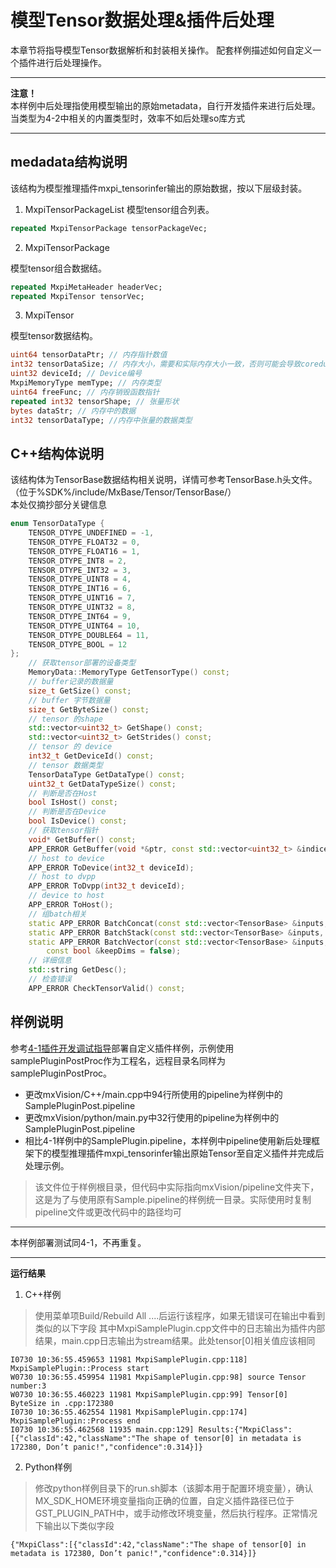# 模型Tensor数据处理&插件后处理

本章节将指导模型Tensor数据解析和封装相关操作。
配套样例描述如何自定义一个插件进行后处理操作。
****
**注意！**  
本样例中后处理指使用模型输出的原始metadata，自行开发插件来进行后处理。  
当类型为4-2中相关的内置类型时，效率不如后处理so库方式
****

## medadata结构说明
该结构为模型推理插件mxpi_tensorinfer输出的原始数据，按以下层级封装。

1. MxpiTensorPackageList
模型tensor组合列表。
```protobuf
repeated MxpiTensorPackage tensorPackageVec;
```
2. MxpiTensorPackage

模型tensor组合数据结。
```protobuf
repeated MxpiMetaHeader headerVec;
repeated MxpiTensor tensorVec;
```
3. MxpiTensor

模型tensor数据结构。
```protobuf
uint64 tensorDataPtr; // 内存指针数值
int32 tensorDataSize; // 内存大小，需要和实际内存大小一致，否则可能会导致coredump
uint32 deviceId; // Device编号
MxpiMemoryType memType; // 内存类型
uint64 freeFunc; // 内存销毁函数指针
repeated int32 tensorShape; // 张量形状
bytes dataStr; // 内存中的数据
int32 tensorDataType; //内存中张量的数据类型
```

## C++结构体说明
该结构体为TensorBase数据结构相关说明，详情可参考TensorBase.h头文件。  
（位于%SDK%/include/MxBase/Tensor/TensorBase/）  
本处仅摘抄部分关键信息
```c++
enum TensorDataType {
    TENSOR_DTYPE_UNDEFINED = -1,
    TENSOR_DTYPE_FLOAT32 = 0,
    TENSOR_DTYPE_FLOAT16 = 1,
    TENSOR_DTYPE_INT8 = 2,
    TENSOR_DTYPE_INT32 = 3,
    TENSOR_DTYPE_UINT8 = 4,
    TENSOR_DTYPE_INT16 = 6,
    TENSOR_DTYPE_UINT16 = 7,
    TENSOR_DTYPE_UINT32 = 8,
    TENSOR_DTYPE_INT64 = 9,
    TENSOR_DTYPE_UINT64 = 10,
    TENSOR_DTYPE_DOUBLE64 = 11,
    TENSOR_DTYPE_BOOL = 12
};
    // 获取tensor部署的设备类型
    MemoryData::MemoryType GetTensorType() const;
    // buffer记录的数据量
    size_t GetSize() const;
    // buffer 字节数据量
    size_t GetByteSize() const;
    // tensor 的shape
    std::vector<uint32_t> GetShape() const;
    std::vector<uint32_t> GetStrides() const;
    // tensor 的 device
    int32_t GetDeviceId() const;
    // tensor 数据类型
    TensorDataType GetDataType() const;
    uint32_t GetDataTypeSize() const;
    // 判断是否在Host
    bool IsHost() const;
    // 判断是否在Device
    bool IsDevice() const;
    // 获取tensor指针
    void* GetBuffer() const;
    APP_ERROR GetBuffer(void *&ptr, const std::vector<uint32_t> &indices) const;
    // host to device
    APP_ERROR ToDevice(int32_t deviceId);
    // host to dvpp
    APP_ERROR ToDvpp(int32_t deviceId);
    // device to host
    APP_ERROR ToHost();
    // 组batch相关
    static APP_ERROR BatchConcat(const std::vector<TensorBase> &inputs, TensorBase &output);
    static APP_ERROR BatchStack(const std::vector<TensorBase> &inputs, TensorBase &output);
    static APP_ERROR BatchVector(const std::vector<TensorBase> &inputs, TensorBase &output,
        const bool &keepDims = false);
    // 详细信息
    std::string GetDesc();
    // 检查错误
    APP_ERROR CheckTensorValid() const;
```
## 样例说明
参考[4-1插件开发调试指导](4-1插件开发调试指导.md)部署自定义插件样例，示例使用samplePluginPostProc作为工程名，远程目录名同样为samplePluginPostProc。  
- 更改mxVision/C++/main.cpp中94行所使用的pipeline为样例中的SamplePluginPost.pipeline
- 更改mxVision/python/main.py中32行使用的pipeline为样例中的SamplePluginPost.pipeline
- 相比4-1样例中的SamplePlugin.pipeline，本样例中pipeline使用新后处理框架下的模型推理插件mxpi_tensorinfer输出原始Tensor至自定义插件并完成后处理示例。
>该文件位于样例根目录，但代码中实际指向mxVision/pipeline文件夹下，这是为了与使用原有Sample.pipeline的样例统一目录。实际使用时复制pipeline文件或更改代码中的路径均可  

****
本样例部署测试同4-1，不再重复。
****
**运行结果**
1. C++样例  

>使用菜单项Build/Rebuild All ....后运行该程序，如果无错误可在输出中看到类似的以下字段  其中MxpiSamplePlugin.cpp文件中的日志输出为插件内部结果，main.cpp日志输出为stream结果。此处tensor[0]相关值应该相同
```shell
I0730 10:36:55.459653 11981 MxpiSamplePlugin.cpp:118] MxpiSamplePlugin::Process start
W0730 10:36:55.459954 11981 MxpiSamplePlugin.cpp:98] source Tensor number:3
W0730 10:36:55.460223 11981 MxpiSamplePlugin.cpp:99] Tensor[0] ByteSize in .cpp:172380
I0730 10:36:55.462554 11981 MxpiSamplePlugin.cpp:174] MxpiSamplePlugin::Process end
I0730 10:36:55.462568 11935 main.cpp:129] Results:{"MxpiClass":[{"classId":42,"className":"The shape of tensor[0] in metadata is 172380, Don’t panic!","confidence":0.314}]}
```
2. Python样例  
>修改python样例目录下的run.sh脚本（该脚本用于配置环境变量），确认MX_SDK_HOME环境变量指向正确的位置，自定义插件路径已位于GST_PLUGIN_PATH中，或手动修改环境变量，然后执行程序。正常情况下输出以下类似字段
```shell
{"MxpiClass":[{"classId":42,"className":"The shape of tensor[0] in metadata is 172380, Don’t panic!","confidence":0.314}]}
```